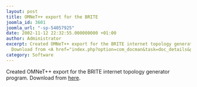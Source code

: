 ```yaml
---
layout: post
title: OMNeT++ export for the BRITE
joomla_id: 3601
joomla_url: "-sp-54057925"
date: 2002-11-12 22:32:55.000000000 +01:00
author: Administrator
excerpt: Created OMNeT++ export for the BRITE internet topology generator program.
  Download from <A href="index.php?option=com_docman&task=doc_details&gid=2161">here</A>.
category: Software
---
```

Created OMNeT++ export for the BRITE internet topology generator program. Download from <A href="index.php?option=com_docman&task=doc_details&gid=2161">here</A>. 
